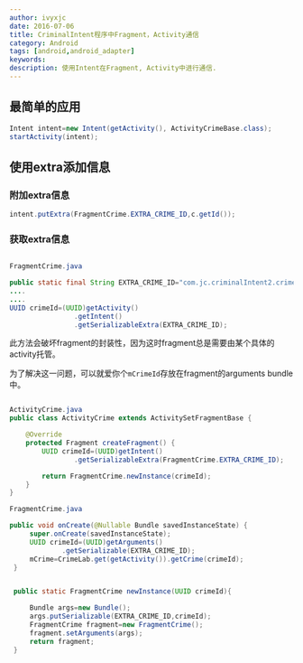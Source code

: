 ```yaml
---
author: ivyxjc
date: 2016-07-06
title: CriminalIntent程序中Fragment，Activity通信
category: Android
tags: [android,android_adapter]
keywords:
description: 使用Intent在Fragment, Activity中进行通信.
---
```


## 最简单的应用

```java
Intent intent=new Intent(getActivity(), ActivityCrimeBase.class);
startActivity(intent);
```

## 使用extra添加信息

### 附加extra信息

```java
intent.putExtra(FragmentCrime.EXTRA_CRIME_ID,c.getId());
```

### 获取extra信息

```java

FragmentCrime.java

public static final String EXTRA_CRIME_ID="com.jc.criminalIntent2.crime_id";
....
....
UUID crimeId=(UUID)getActivity()
                .getIntent()
                .getSerializableExtra(EXTRA_CRIME_ID);
```

此方法会破坏fragment的封装性，因为这时fragment总是需要由某个具体的activity托管。

为了解决这一问题，可以就爱你个`mCrimeId`存放在fragment的arguments bundle中。


```java

ActivityCrime.java
public class ActivityCrime extends ActivitySetFragmentBase {

    @Override
    protected Fragment createFragment() {
        UUID crimeId=(UUID)getIntent()
                .getSerializableExtra(FragmentCrime.EXTRA_CRIME_ID);

        return FragmentCrime.newInstance(crimeId);
    }
}

FragmentCrime.java

public void onCreate(@Nullable Bundle savedInstanceState) {
     super.onCreate(savedInstanceState);
     UUID crimeId=(UUID)getArguments()
             .getSerializable(EXTRA_CRIME_ID);
     mCrime=CrimeLab.get(getActivity()).getCrime(crimeId);
 }


 public static FragmentCrime newInstance(UUID crimeId){

     Bundle args=new Bundle();
     args.putSerializable(EXTRA_CRIME_ID,crimeId);
     FragmentCrime fragment=new FragmentCrime();
     fragment.setArguments(args);
     return fragment;
 }

```
